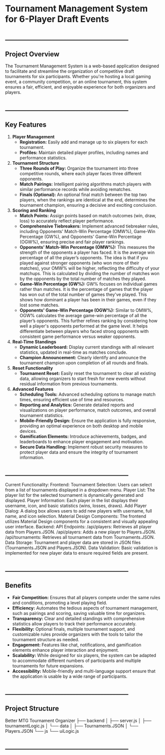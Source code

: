 # Tournament Management System for 6-Player Draft Events

## ________________________________________

## Project Overview

The Tournament Management System is a web-based application designed to facilitate and streamline the organization of competitive draft tournaments for six participants. Whether you're hosting a local gaming event, a community competition, or an online tournament, this system ensures a fair, efficient, and enjoyable experience for both organizers and players.

## ________________________________________

## Key Features

1. **Player Management**
    * **Registration:** Easily add and manage up to six players for each tournament.
    * **Profiles:** Maintain detailed player profiles, including names and performance statistics.
2. **Tournament Structure**
    * **Three Rounds of Play:** Organize the tournament into three competitive rounds, where each player faces three different opponents.
    * **Match Pairings:** Intelligent pairing algorithms match players with similar performance records while avoiding rematches.
    * **Finals (Optional):** An optional final match between the top two players, when the rankings are identical at the end, determines the tournament champion, ensuring a decisive and exciting conclusion.
3. **Scoring and Ranking**
    * **Match Points:** Assign points based on match outcomes (win, draw, loss) to accurately reflect player performance.
    * **Comprehensive Tiebreakers:** Implement advanced tiebreaker rules, including Opponents' Match-Win Percentage (OMW%), Game-Win Percentage (GW%), and Opponents' Game-Win Percentage (OGW%), ensuring precise and fair player rankings.
    * **Opponents' Match-Win Percentage (OMW%):** This measures the strength of the opponents a player has faced. It is the average win percentage of all the player’s opponents. The idea is that if you played against stronger opponents (who won more of their matches), your OMW% will be higher, reflecting the difficulty of your matchups. This is calculated by dividing the number of matches won by the opponents by the total number of matches they played.
    * **Game-Win Percentage (GW%):** GW% focuses on individual games rather than matches. It is the percentage of games that the player has won out of the total number of games they've played. This shows how dominant a player has been in their games, even if they lost some matches.
    * **Opponents' Game-Win Percentage (OGW%):** Similar to OMW%, OGW% calculates the average game-win percentage of all the player’s opponents. This further refines ranking by considering how well a player's opponents performed at the game level. It helps differentiate between players who faced strong opponents with consistent game performance versus weaker opponents.
4. **Real-Time Standings**
    * **Dynamic Leaderboard:** Display current standings with all relevant statistics, updated in real-time as matches conclude.
    * **Champion Announcement:** Clearly identify and announce the tournament champion upon completion of all rounds and finals.
5. **Reset Functionality**
    * **Tournament Reset:** Easily reset the tournament to clear all existing data, allowing organizers to start fresh for new events without residual information from previous tournaments.
6. **Advanced Features**
    * **Scheduling Tools:** Advanced scheduling options to manage match times, ensuring efficient use of time and resources.
    * **Reporting and Analytics:** Generate detailed reports and visualizations on player performance, match outcomes, and overall tournament statistics.
    * **Mobile-Friendly Design:** Ensure the application is fully responsive, providing an optimal experience on both desktop and mobile devices.
    * **Gamification Elements:** Introduce achievements, badges, and leaderboards to enhance player engagement and motivation.
    * **Secure Data Handling:** Implement robust security measures to protect player data and ensure the integrity of tournament information.

## ________________________________________

Current Functionality:
Frontend:
Tournament Selection: Users can select from a list of tournaments displayed in a dropdown menu.
Player List: The player list for the selected tournament is dynamically generated and displayed.
Player Information: Each player in the list displays their username, icon, and basic statistics (wins, losses, draws).
Add Player Dialog: A dialog box allows users to add new players with username, full name, and icon selection.
Material Design Components: The frontend utilizes Material Design components for a consistent and visually appealing user interface.
Backend:
API Endpoints:
/api/players: Retrieves all player data from Players.JSON.
/api/players: Adds a new player to Players.JSON.
/api/tournaments: Retrieves all tournament data from Tournaments.JSON.
Data Storage: Tournament and player data are stored in JSON files (Tournaments.JSON and Players.JSON).
Data Validation: Basic validation is implemented for new player data to ensure required fields are present.

## ________________________________________

## Benefits

* **Fair Competition:** Ensures that all players compete under the same rules and conditions, promoting a level playing field.
* **Efficiency:** Automates the tedious aspects of tournament management, such as pairings and scoring, saving valuable time for organizers.
* **Transparency:** Clear and detailed standings with comprehensive statistics allow players to track their performance accurately.
* **Flexibility:** Optional finals, multiple tournament support, and customizable rules provide organizers with the tools to tailor the tournament structure as needed.
* **Engagement:** Features like chat, notifications, and gamification elements enhance player interaction and enjoyment.
* **Scalability:** While designed for six players, the system can be adapted to accommodate different numbers of participants and multiple tournaments for future expansions.
* **Accessibility:** Mobile-friendly and multi-language support ensure that the application is usable by a wide range of participants.

## ________________________________________

## Project Structure
Better MTG Tournament Organizer
├── backend
│   ├── server.js
│   ├── tournamentLogic.js
│   └── data
│       ├── Tournaments.JSON
│       └── Players.JSON
└── js
    └── uiLogic.js

## ________________________________________